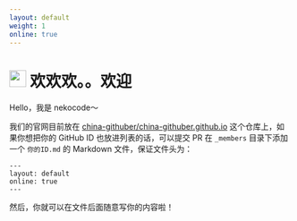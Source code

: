 ```yaml
---
layout: default
weight: 1
online: true
---
```


# <img src="https://emojis.slackmojis.com/emojis/images/1488512507/1804/aaw_yeah.gif" width="30px"/> 欢欢欢。。欢迎

Hello，我是 nekocode～

我们的官网目前放在 [china-githuber/china-githuber.github.io](https://github.com/china-githuber/china-githuber.github.io) 这个仓库上，如果你想把你的 GitHub ID 也放进列表的话，可以提交 PR 在 `_members` 目录下添加一个 `你的ID.md` 的 Markdown 文件，保证文件头为：

```
---
layout: default
online: true
---
```

然后，你就可以在文件后面随意写你的内容啦！